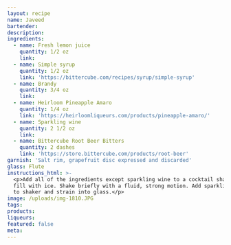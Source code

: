 ```yaml
---
layout: recipe
name: Javeed
bartender:
description:
ingredients:
  - name: Fresh lemon juice
    quantity: 1/2 oz
    link:
  - name: Simple syrup
    quantity: 1/2 oz
    link: 'https://bittercube.com/recipes/syrup/simple-syrup'
  - name: Brandy
    quantity: 3/4 oz
    link:
  - name: Heirloom Pineapple Amaro
    quantity: 1/4 oz
    link: 'https://heirloomliqueurs.com/products/pineapple-amaro/'
  - name: Sparkling wine
    quantity: 2 1/2 oz
    link:
  - name: Bittercube Root Beer Bitters
    quantity: 2 dashes
    link: 'https://store.bittercube.com/products/root-beer'
garnish: 'Salt rim, grapefruit disc expressed and discarded'
glass: Flute
instructions_html: >-
  <p>Add all of the ingredients except sparkling wine to a cocktail shaker and
  fill with ice. Shake briefly with a fluid, strong motion. Add sparkling wine
  to shaker and strain into glass.</p>
image: /uploads/img-1810.JPG
tags:
products:
liqueurs:
featured: false
meta:
---
```


